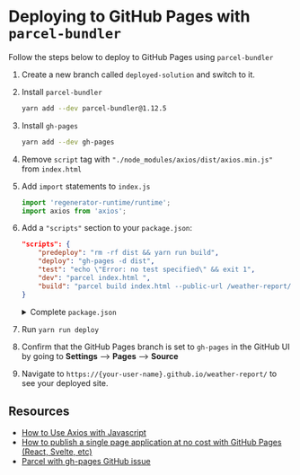 # Deploying to GitHub Pages with `parcel-bundler`

Follow the steps below to deploy to GitHub Pages using `parcel-bundler`

1. Create a new branch called `deployed-solution` and switch to it.
1. Install `parcel-bundler`
    ```bash
    yarn add --dev parcel-bundler@1.12.5
    ```
1. Install `gh-pages`
    ```bash
    yarn add --dev gh-pages
1. Remove `script` tag with `"./node_modules/axios/dist/axios.min.js"` from `index.html`
1. Add `import` statements to `index.js` 
    ```js
    import 'regenerator-runtime/runtime';
    import axios from 'axios';
    ```
1. Add a `"scripts"` section to your `package.json`:
    ```json
    "scripts": {
        "predeploy": "rm -rf dist && yarn run build",
        "deploy": "gh-pages -d dist",
        "test": "echo \"Error: no test specified\" && exit 1",
        "dev": "parcel index.html ",
        "build": "parcel build index.html --public-url /weather-report/"
    }
    ```
    <details>
    <summary>Complete <code>package.json</code></summary>

    ```json
    {
        "dependencies": {
            "axios": "^0.27.2"
        },
        "devDependencies": {
            "gh-pages": "^4.0.0",
            "parcel-bundler": "^1.12.5"
        },
        "scripts": {
            "predeploy": "rm -rf dist && yarn run build",
            "deploy": "gh-pages -d dist",
            "test": "echo \"Error: no test specified\" && exit 1",
            "dev": "parcel index.html ",
            "build": "parcel build index.html --public-url /weather-report/"
        }
    }
    ```

    </details>
1. Run `yarn run deploy`
1. Confirm that the GitHub Pages branch is set to `gh-pages` in the GitHub UI by going to **Settings** --> **Pages** --> **Source**
1. Navigate to `https://{your-user-name}.github.io/weather-report/` to see your deployed site.

## Resources
- [How to Use Axios with Javascript](https://www.digitalocean.com/community/tutorials/js-axios-vanilla-js)
- [How to publish a single page application at no cost with GitHub Pages (React, Svelte, etc)](https://levelup.gitconnected.com/how-to-publish-a-single-page-application-at-no-cost-with-github-pages-react-svelte-etc-897b8f75a22b)
- [Parcel with gh-pages GitHub issue](https://github.com/parcel-bundler/parcel/issues/505)